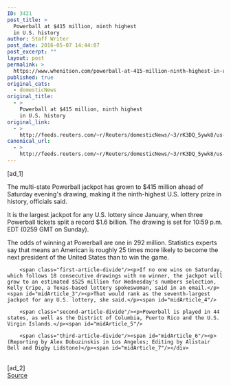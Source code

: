 ```yaml
---
ID: 3421
post_title: >
  Powerball at $415 million, ninth highest
  in U.S. history
author: Staff Writer
post_date: 2016-05-07 14:44:07
post_excerpt: ""
layout: post
permalink: >
  https://www.whenitson.com/powerball-at-415-million-ninth-highest-in-u-s-history/
published: true
original_cats:
  - domesticNews
original_title:
  - >
    Powerball at $415 million, ninth highest
    in U.S. history
original_link:
  - >
    http://feeds.reuters.com/~r/Reuters/domesticNews/~3/rK3DQ_5ywk8/us-usa-powerball-idUSKCN0XY0CR
canonical_url:
  - >
    http://feeds.reuters.com/~r/Reuters/domesticNews/~3/rK3DQ_5ywk8/us-usa-powerball-idUSKCN0XY0CR
---
```

 [ad_1]
<br><div id="articleText">
<span id="midArticle_start"/>

<span class="focusParagraph" readability="5"><p><span class="articleLocatio&lt;/span&gt;n">The multi-state Powerball jackpot has grown to $415 million ahead of Saturday evening's drawing, making it the ninth-highest U.S. lottery prize in history, officials said.</span></p></span><span id="midArticle_0"/><p>It is the largest jackpot for any U.S. lottery since January, when three Powerball tickets split a record $1.6 billion. The drawing is set for 10:59 p.m. EDT (0259 GMT on Sunday).</p><span id="midArticle_1"/><p>The odds of winning at Powerball are one in 292 million. Statistics experts say that means an American is roughly 25 times more likely to become the next president of the United States than to win the game.</p><span id="midArticle_2"/>
        
        <span class="first-article-divide"/><p>If no one wins on Saturday, which follows 18 consecutive drawings with no winner, the jackpot will grow to an estimated $525 million for Wednesday's numbers selection, Kelly Cripe, a Texas-based lottery spokeswoman, said in an email.</p><span id="midArticle_3"/><p>That would rank as the seventh-largest jackpot for any U.S. lottery, she said.</p><span id="midArticle_4"/>
        
        <span class="second-article-divide"/><p>Powerball is played in 44 states, as well as the District of Columbia, Puerto Rico and the U.S. Virgin Islands.</p><span id="midArticle_5"/>
        
        <span class="third-article-divide"/><span id="midArticle_6"/><p> (Reporting by Alex Dobuzinskis in Los Angeles; Editing by Alistair Bell and Digby Lidstone)</p><span id="midArticle_7"/></div>
<br>[ad_2]
<br><a href="http://feeds.reuters.com/~r/Reuters/domesticNews/~3/rK3DQ_5ywk8/us-usa-powerball-idUSKCN0XY0CR">Source </a>